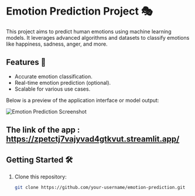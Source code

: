 # Emotion Prediction Project 🎭

This project aims to predict human emotions using machine learning models. It leverages advanced algorithms and datasets to classify emotions like happiness, sadness, anger, and more.

## Features 🚀

- Accurate emotion classification.
- Real-time emotion prediction (optional).
- Scalable for various use cases.

Below is a preview of the application interface or model output:

![Emotion Prediction Screenshot](assets/Screenshot-2025-01-02-202346.png)

## The link of the app : https://zpetctj7vajyvad4gtkvut.streamlit.app/

## Getting Started 🛠️

1. Clone this repository:
   ```bash
   git clone https://github.com/your-username/emotion-prediction.git

